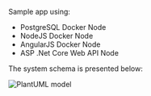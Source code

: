 Sample app using:

- PostgreSQL Docker Node
- NodeJS Docker Node
- AngularJS Docker Node
- ASP .Net Core Web API Node 

The system schema is presented below:

![PlantUML model](http://www.plantuml.com/plantuml/png/3Skx3G8n303GLM21kATZ2aha2zRPKUn4_WYnFLUzwjt5-gmFbSyRP-vu03X-sod9TLIGzsL9bgql1JGCcenZu11uqV7qpWAAaUGGlmjzRwUu0gOiQxjq_W40)
